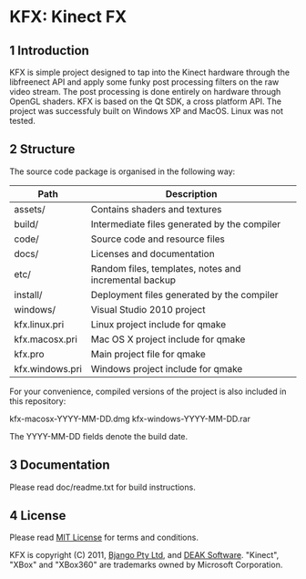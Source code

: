 # KFX: Kinect FX


## 1 Introduction

KFX is simple project designed to tap into the Kinect hardware through the libfreenect API and apply some funky post processing filters on the raw video stream. The post processing is done entirely on hardware through OpenGL shaders. KFX is based on the Qt SDK, a cross platform API. The project was successfuly built on Windows XP and MacOS. Linux was not tested.


## 2 Structure

The source code package is organised in the following way:

Path            | Description
---             | ---
assets/         | Contains shaders and textures
build/          | Intermediate files generated by the compiler
code/           | Source code and resource files
docs/           | Licenses and documentation
etc/            | Random files, templates, notes and incremental backup
install/        | Deployment files generated by the compiler
windows/        | Visual Studio 2010 project
kfx.linux.pri   | Linux project include for qmake
kfx.macosx.pri  | Mac OS X project include for qmake
kfx.pro         | Main project file for qmake
kfx.windows.pri | Windows project include for qmake

For your convenience, compiled versions of the project is also included in this repository:

   kfx-macosx-YYYY-MM-DD.dmg
   kfx-windows-YYYY-MM-DD.rar

The YYYY-MM-DD fields denote the build date.


## 3 Documentation

Please read doc/readme.txt for build instructions.


## 4 License

Please read [MIT License](doc/license-kfx.md) for terms and conditions.

KFX is copyright (C) 2011, [Bjango Pty Ltd](https://bjango.com), and [DEAK Software](https://deaksoftware.com.au). "Kinect", "XBox" and "XBox360" are trademarks owned by Microsoft Corporation.

